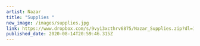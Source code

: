```yaml
---
artist: Nazar
title: "Supplies "
new_image: /images/supplies.jpg
link: https://www.dropbox.com/s/9vy13xcthrv6875/Nazar_Supplies.zip?dl=1
published_date: 2020-08-14T20:59:46.315Z
---
```

